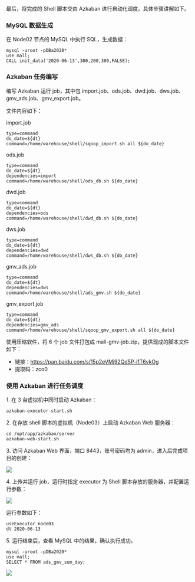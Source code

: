 最后，将完成的 Shell 脚本交由 Azkaban 进行自动化调度。具体步骤讲解如下。

### MySQL 数据生成

在 Node02 节点的 MySQL 中执行 SQL，生成数据：

    
    
    mysql -uroot -pDBa2020*
    use mall;
    CALL init_data('2020-06-13',300,200,300,FALSE);
    

### Azkaban 任务编写

编写 Azkaban 运行 job，其中包
import.job、ods.job、dwd.job、dws.job、gmv_ads.job、gmv_export.job。

文件内容如下：

import.job

    
    
    type=command
    do_date=${dt}
    command=/home/warehouse/shell/sqoop_import.sh all ${do_date}
    

ods.job

    
    
    type=command
    do_date=${dt}
    dependencies=import
    command=/home/warehouse/shell/ods_db.sh ${do_date}
    

dwd.job

    
    
    type=command
    do_date=${dt}
    dependencies=ods
    command=/home/warehouse/shell/dwd_db.sh ${do_date}
    

dws.job

    
    
    type=command
    do_date=${dt}
    dependencies=dwd
    command=/home/warehouse/shell/dws_db.sh ${do_date}
    

gmv_ads.job

    
    
    type=command
    do_date=${dt}
    dependencies=dws
    command=/home/warehouse/shell/ads_gmv.sh ${do_date}
    

gmv_export.job

    
    
    type=command
    do_date=${dt}
    dependencies=gmv_ads
    command=/home/warehouse/shell/sqoop_gmv_export.sh all ${do_date}
    

使用压缩软件，将 6 个 job 文件打包成 mall-gmv-job.zip，提供现成的脚本文件如下：

  * 链接：<https://pan.baidu.com/s/15p2eVMj92Qd5P-i1T6vkOg>
  * 提取码：zco0 

### 使用 Azkaban 进行任务调度

1\. 在 3 台虚拟机中同时启动 Azkaban：

    
    
    azkaban-executor-start.sh
    

2\. 在存放 shell 脚本的虚拟机（Node03）上启动 Azkaban Web 服务器：

    
    
    cd /opt/app/azkaban/server
    azkaban-web-start.sh
    

3\. 访问 Azkaban Web 界面，端口 8443，账号密码均为 admin，进入后完成项目的创建：

![](https://images.gitbook.cn/84bbd160-f051-11ea-a374-77fb7954ed83)

4\. 上传并运行 job，运行时指定 executor 为 Shell 脚本存放的服务器，并配置运行参数：

![](https://images.gitbook.cn/9664d830-f051-11ea-8755-9ff4c3d0bc34)

运行参数如下：

    
    
    useExecutor node03
    dt 2020-06-13
    

5\. 运行结束后，查看 MySQL 中的结果，确认执行成功。

    
    
    mysql -uroot -pDBa2020*
    use mall;
    SELECT * FROM ads_gmv_sum_day;
    

![](https://images.gitbook.cn/ac2ae150-f051-11ea-889f-9de3f88b5342)

